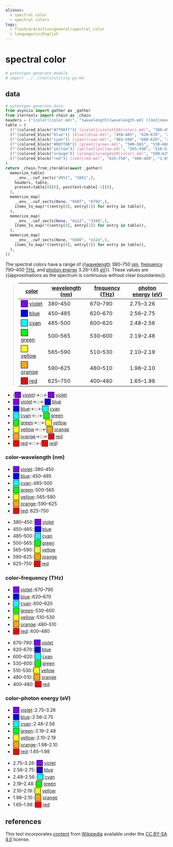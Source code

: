 ```yaml
---
aliases:
  - spectral color
  - spectral colors
tags:
  - flashcard/active/general/spectral_color
  - language/in/English
---
```


# spectral color

```Python
# pytextgen generate module
# import ../../tools/utility.py.md
```

## data

```Python
# pytextgen generate data
from asyncio import gather as _gather
from itertools import chain as _chain
headers = ("[color](color.md)", "[wavelength](wavelength.md) ([nm](nanometer.md))", "[frequency](frequency.md) ([THz](hertz.md))", "[photon energy](photon%20energy.md) ([eV](electronvolt.md))",)
table = (
  (f"{colored_block("#7f00ff")} [violet](violet%20(color).md)", "380–450", "670–790", "2.75–3.26",),
  (f"{colored_block("blue")} [blue](blue.md)", "450–485", "620–670", "2.56–2.75",),
  (f"{colored_block("cyan")} [cyan](cyan.md)", "485–500", "600–620", "2.48–2.56",),
  (f"{colored_block("#00ff00")} [green](green.md)", "500–565", "530–600", "2.19–2.48",),
  (f"{colored_block("yellow")} [yellow](yellow.md)", "565–590", "510–530", "2.10–2.19",),
  (f"{colored_block("orange")} [orange](orange%20(color).md)", "590–625", "480–510", "1.98–2.10",),
  (f"{colored_block("red")} [red](red.md)", "625–750", "400–480", "1.65–1.98",),
)
return _chain.from_iterable(await _gather(
  memorize_table(
    __env__.cwf_sects("d951", "5861",),
    headers, table,
    pretext=table[0][0], posttext=table[-1][0],
  ),
  memorize_map(
    __env__.cwf_sects(None, "948f", "679d",),
    items_to_map(*((entry[0], entry[1]) for entry in table)),
  ),
  memorize_map(
    __env__.cwf_sects(None, "da12", "3349",),
    items_to_map(*((entry[0], entry[2]) for entry in table)),
  ),
  memorize_map(
    __env__.cwf_sects(None, "5680", "e224",),
    items_to_map(*((entry[0], entry[3]) for entry in table)),
  ),
))
```

The spectral colors have a range of {{[wavelength](wavelength.md) 380–750 [nm](nanometer.md), [frequency](frequency.md) 790–400 [THz](hertz.md), and [photon energy](photon%20energy.md) 3.26–1.65 [eV](electronvolt.md)}}. These values are {{approximations as the spectrum is continuous without clear boundaries}}. <!--SR:!2024-08-26,130,190!2025-06-12,587,330-->

<!--pytextgen generate section="d951"--><!-- The following content is generated at 2023-11-26T19:27:40.284980+08:00. Any edits will be overridden! -->

> | [color](color.md) | [wavelength](wavelength.md) ([nm](nanometer.md)) | [frequency](frequency.md) ([THz](hertz.md)) | [photon energy](photon%20energy.md) ([eV](electronvolt.md)) |
> |-|-|-|-|
> | <span style="background-color:#7f00ff;border:1px solid black;color:white;display:inline-block;height:1.25em;line-height:1.25;margin:1px 0;min-width:1.25em;text-align:center;">&nbsp;</span> [violet](violet%20(color).md) | 380–450 | 670–790 | 2.75–3.26 |
> | <span style="background-color:blue;border:1px solid black;color:white;display:inline-block;height:1.25em;line-height:1.25;margin:1px 0;min-width:1.25em;text-align:center;">&nbsp;</span> [blue](blue.md) | 450–485 | 620–670 | 2.56–2.75 |
> | <span style="background-color:cyan;border:1px solid black;color:white;display:inline-block;height:1.25em;line-height:1.25;margin:1px 0;min-width:1.25em;text-align:center;">&nbsp;</span> [cyan](cyan.md) | 485–500 | 600–620 | 2.48–2.56 |
> | <span style="background-color:#00ff00;border:1px solid black;color:white;display:inline-block;height:1.25em;line-height:1.25;margin:1px 0;min-width:1.25em;text-align:center;">&nbsp;</span> [green](green.md) | 500–565 | 530–600 | 2.19–2.48 |
> | <span style="background-color:yellow;border:1px solid black;color:white;display:inline-block;height:1.25em;line-height:1.25;margin:1px 0;min-width:1.25em;text-align:center;">&nbsp;</span> [yellow](yellow.md) | 565–590 | 510–530 | 2.10–2.19 |
> | <span style="background-color:orange;border:1px solid black;color:white;display:inline-block;height:1.25em;line-height:1.25;margin:1px 0;min-width:1.25em;text-align:center;">&nbsp;</span> [orange](orange%20(color).md) | 590–625 | 480–510 | 1.98–2.10 |
> | <span style="background-color:red;border:1px solid black;color:white;display:inline-block;height:1.25em;line-height:1.25;margin:1px 0;min-width:1.25em;text-align:center;">&nbsp;</span> [red](red.md) | 625–750 | 400–480 | 1.65–1.98 |

<!--/pytextgen-->

<!--pytextgen generate section="5861"--><!-- The following content is generated at 2024-03-07T00:24:26.039449+08:00. Any edits will be overridden! -->

- _(<span style="background-color:#7f00ff;border:1px solid black;color:white;display:inline-block;height:1.25em;line-height:1.25;margin:1px 0;min-width:1.25em;text-align:center;">&nbsp;</span> [violet](violet%20(color).md))_→:::←<span style="background-color:#7f00ff;border:1px solid black;color:white;display:inline-block;height:1.25em;line-height:1.25;margin:1px 0;min-width:1.25em;text-align:center;">&nbsp;</span> [violet](violet%20(color).md) <!--SR:!2025-06-03,578,330!2025-06-07,582,330-->
- <span style="background-color:#7f00ff;border:1px solid black;color:white;display:inline-block;height:1.25em;line-height:1.25;margin:1px 0;min-width:1.25em;text-align:center;">&nbsp;</span> [violet](violet%20(color).md)→:::←<span style="background-color:blue;border:1px solid black;color:white;display:inline-block;height:1.25em;line-height:1.25;margin:1px 0;min-width:1.25em;text-align:center;">&nbsp;</span> [blue](blue.md) <!--SR:!2025-05-25,569,330!2025-06-28,600,330-->
- <span style="background-color:blue;border:1px solid black;color:white;display:inline-block;height:1.25em;line-height:1.25;margin:1px 0;min-width:1.25em;text-align:center;">&nbsp;</span> [blue](blue.md)→:::←<span style="background-color:cyan;border:1px solid black;color:white;display:inline-block;height:1.25em;line-height:1.25;margin:1px 0;min-width:1.25em;text-align:center;">&nbsp;</span> [cyan](cyan.md) <!--SR:!2027-06-12,1099,310!2024-09-28,385,310-->
- <span style="background-color:cyan;border:1px solid black;color:white;display:inline-block;height:1.25em;line-height:1.25;margin:1px 0;min-width:1.25em;text-align:center;">&nbsp;</span> [cyan](cyan.md)→:::←<span style="background-color:#00ff00;border:1px solid black;color:white;display:inline-block;height:1.25em;line-height:1.25;margin:1px 0;min-width:1.25em;text-align:center;">&nbsp;</span> [green](green.md) <!--SR:!2025-01-18,252,270!2026-12-21,901,290-->
- <span style="background-color:#00ff00;border:1px solid black;color:white;display:inline-block;height:1.25em;line-height:1.25;margin:1px 0;min-width:1.25em;text-align:center;">&nbsp;</span> [green](green.md)→:::←<span style="background-color:yellow;border:1px solid black;color:white;display:inline-block;height:1.25em;line-height:1.25;margin:1px 0;min-width:1.25em;text-align:center;">&nbsp;</span> [yellow](yellow.md) <!--SR:!2024-12-25,418,310!2025-05-26,570,330-->
- <span style="background-color:yellow;border:1px solid black;color:white;display:inline-block;height:1.25em;line-height:1.25;margin:1px 0;min-width:1.25em;text-align:center;">&nbsp;</span> [yellow](yellow.md)→:::←<span style="background-color:orange;border:1px solid black;color:white;display:inline-block;height:1.25em;line-height:1.25;margin:1px 0;min-width:1.25em;text-align:center;">&nbsp;</span> [orange](orange%20(color).md) <!--SR:!2025-06-07,582,330!2025-06-17,591,330-->
- <span style="background-color:orange;border:1px solid black;color:white;display:inline-block;height:1.25em;line-height:1.25;margin:1px 0;min-width:1.25em;text-align:center;">&nbsp;</span> [orange](orange%20(color).md)→:::←<span style="background-color:red;border:1px solid black;color:white;display:inline-block;height:1.25em;line-height:1.25;margin:1px 0;min-width:1.25em;text-align:center;">&nbsp;</span> [red](red.md) <!--SR:!2025-05-20,564,330!2025-05-23,567,330-->
- <span style="background-color:red;border:1px solid black;color:white;display:inline-block;height:1.25em;line-height:1.25;margin:1px 0;min-width:1.25em;text-align:center;">&nbsp;</span> [red](red.md)→:::←_(<span style="background-color:red;border:1px solid black;color:white;display:inline-block;height:1.25em;line-height:1.25;margin:1px 0;min-width:1.25em;text-align:center;">&nbsp;</span> [red](red.md))_ <!--SR:!2026-10-09,956,330!2025-06-23,595,330-->

<!--/pytextgen-->

### color–wavelength (nm)

<!--pytextgen generate section="948f"--><!-- The following content is generated at 2024-03-08T00:40:16.696044+08:00. Any edits will be overridden! -->

- <span style="background-color:#7f00ff;border:1px solid black;color:white;display:inline-block;height:1.25em;line-height:1.25;margin:1px 0;min-width:1.25em;text-align:center;">&nbsp;</span> [violet](violet%20(color).md)::380–450 <!--SR:!2024-09-17,49,150-->
- <span style="background-color:blue;border:1px solid black;color:white;display:inline-block;height:1.25em;line-height:1.25;margin:1px 0;min-width:1.25em;text-align:center;">&nbsp;</span> [blue](blue.md)::450–485 <!--SR:!2024-09-13,108,170-->
- <span style="background-color:cyan;border:1px solid black;color:white;display:inline-block;height:1.25em;line-height:1.25;margin:1px 0;min-width:1.25em;text-align:center;">&nbsp;</span> [cyan](cyan.md)::485–500 <!--SR:!2024-08-26,12,130-->
- <span style="background-color:#00ff00;border:1px solid black;color:white;display:inline-block;height:1.25em;line-height:1.25;margin:1px 0;min-width:1.25em;text-align:center;">&nbsp;</span> [green](green.md)::500–565 <!--SR:!2024-08-22,6,130-->
- <span style="background-color:yellow;border:1px solid black;color:white;display:inline-block;height:1.25em;line-height:1.25;margin:1px 0;min-width:1.25em;text-align:center;">&nbsp;</span> [yellow](yellow.md)::565–590 <!--SR:!2024-09-28,45,130-->
- <span style="background-color:orange;border:1px solid black;color:white;display:inline-block;height:1.25em;line-height:1.25;margin:1px 0;min-width:1.25em;text-align:center;">&nbsp;</span> [orange](orange%20(color).md)::590–625 <!--SR:!2024-10-06,58,130-->
- <span style="background-color:red;border:1px solid black;color:white;display:inline-block;height:1.25em;line-height:1.25;margin:1px 0;min-width:1.25em;text-align:center;">&nbsp;</span> [red](red.md)::625–750 <!--SR:!2026-03-16,617,250-->

<!--/pytextgen-->

<!--pytextgen generate section="679d"--><!-- The following content is generated at 2024-03-08T00:40:16.942509+08:00. Any edits will be overridden! -->

- 380–450::<span style="background-color:#7f00ff;border:1px solid black;color:white;display:inline-block;height:1.25em;line-height:1.25;margin:1px 0;min-width:1.25em;text-align:center;">&nbsp;</span> [violet](violet%20(color).md) <!--SR:!2026-02-27,632,343-->
- 450–485::<span style="background-color:blue;border:1px solid black;color:white;display:inline-block;height:1.25em;line-height:1.25;margin:1px 0;min-width:1.25em;text-align:center;">&nbsp;</span> [blue](blue.md) <!--SR:!2025-02-07,275,263-->
- 485–500::<span style="background-color:cyan;border:1px solid black;color:white;display:inline-block;height:1.25em;line-height:1.25;margin:1px 0;min-width:1.25em;text-align:center;">&nbsp;</span> [cyan](cyan.md) <!--SR:!2024-09-16,141,203-->
- 500–565::<span style="background-color:#00ff00;border:1px solid black;color:white;display:inline-block;height:1.25em;line-height:1.25;margin:1px 0;min-width:1.25em;text-align:center;">&nbsp;</span> [green](green.md) <!--SR:!2025-01-03,256,263-->
- 565–590::<span style="background-color:yellow;border:1px solid black;color:white;display:inline-block;height:1.25em;line-height:1.25;margin:1px 0;min-width:1.25em;text-align:center;">&nbsp;</span> [yellow](yellow.md) <!--SR:!2025-02-16,240,223-->
- 590–625::<span style="background-color:orange;border:1px solid black;color:white;display:inline-block;height:1.25em;line-height:1.25;margin:1px 0;min-width:1.25em;text-align:center;">&nbsp;</span> [orange](orange%20(color).md) <!--SR:!2024-12-25,178,203-->
- 625–750::<span style="background-color:red;border:1px solid black;color:white;display:inline-block;height:1.25em;line-height:1.25;margin:1px 0;min-width:1.25em;text-align:center;">&nbsp;</span> [red](red.md) <!--SR:!2026-09-05,779,343-->

<!--/pytextgen-->

### color–frequency (THz)

<!--pytextgen generate section="da12"--><!-- The following content is generated at 2024-01-04T20:17:52.799153+08:00. Any edits will be overridden! -->

- <span style="background-color:#7f00ff;border:1px solid black;color:white;display:inline-block;height:1.25em;line-height:1.25;margin:1px 0;min-width:1.25em;text-align:center;">&nbsp;</span> [violet](violet%20(color).md)::670–790 <!--SR:!2024-11-17,127,170-->
- <span style="background-color:blue;border:1px solid black;color:white;display:inline-block;height:1.25em;line-height:1.25;margin:1px 0;min-width:1.25em;text-align:center;">&nbsp;</span> [blue](blue.md)::620–670 <!--SR:!2024-11-01,108,150-->
- <span style="background-color:cyan;border:1px solid black;color:white;display:inline-block;height:1.25em;line-height:1.25;margin:1px 0;min-width:1.25em;text-align:center;">&nbsp;</span> [cyan](cyan.md)::600–620 <!--SR:!2024-10-09,52,130-->
- <span style="background-color:#00ff00;border:1px solid black;color:white;display:inline-block;height:1.25em;line-height:1.25;margin:1px 0;min-width:1.25em;text-align:center;">&nbsp;</span> [green](green.md)::530–600 <!--SR:!2024-08-24,52,170-->
- <span style="background-color:yellow;border:1px solid black;color:white;display:inline-block;height:1.25em;line-height:1.25;margin:1px 0;min-width:1.25em;text-align:center;">&nbsp;</span> [yellow](yellow.md)::510–530 <!--SR:!2024-08-25,34,130-->
- <span style="background-color:orange;border:1px solid black;color:white;display:inline-block;height:1.25em;line-height:1.25;margin:1px 0;min-width:1.25em;text-align:center;">&nbsp;</span> [orange](orange%20(color).md)::480–510 <!--SR:!2024-09-21,79,150-->
- <span style="background-color:red;border:1px solid black;color:white;display:inline-block;height:1.25em;line-height:1.25;margin:1px 0;min-width:1.25em;text-align:center;">&nbsp;</span> [red](red.md)::400–480 <!--SR:!2024-12-01,230,210-->

<!--/pytextgen-->

<!--pytextgen generate section="3349"--><!-- The following content is generated at 2024-01-04T20:17:52.754609+08:00. Any edits will be overridden! -->

- 670–790::<span style="background-color:#7f00ff;border:1px solid black;color:white;display:inline-block;height:1.25em;line-height:1.25;margin:1px 0;min-width:1.25em;text-align:center;">&nbsp;</span> [violet](violet%20(color).md) <!--SR:!2026-01-20,591,323-->
- 620–670::<span style="background-color:blue;border:1px solid black;color:white;display:inline-block;height:1.25em;line-height:1.25;margin:1px 0;min-width:1.25em;text-align:center;">&nbsp;</span> [blue](blue.md) <!--SR:!2025-10-02,507,323-->
- 600–620::<span style="background-color:cyan;border:1px solid black;color:white;display:inline-block;height:1.25em;line-height:1.25;margin:1px 0;min-width:1.25em;text-align:center;">&nbsp;</span> [cyan](cyan.md) <!--SR:!2025-07-06,344,243-->
- 530–600::<span style="background-color:#00ff00;border:1px solid black;color:white;display:inline-block;height:1.25em;line-height:1.25;margin:1px 0;min-width:1.25em;text-align:center;">&nbsp;</span> [green](green.md) <!--SR:!2025-01-12,262,263-->
- 510–530::<span style="background-color:yellow;border:1px solid black;color:white;display:inline-block;height:1.25em;line-height:1.25;margin:1px 0;min-width:1.25em;text-align:center;">&nbsp;</span> [yellow](yellow.md) <!--SR:!2025-02-07,240,223-->
- 480–510::<span style="background-color:orange;border:1px solid black;color:white;display:inline-block;height:1.25em;line-height:1.25;margin:1px 0;min-width:1.25em;text-align:center;">&nbsp;</span> [orange](orange%20(color).md) <!--SR:!2024-09-29,139,183-->
- 400–480::<span style="background-color:red;border:1px solid black;color:white;display:inline-block;height:1.25em;line-height:1.25;margin:1px 0;min-width:1.25em;text-align:center;">&nbsp;</span> [red](red.md) <!--SR:!2024-08-28,170,263-->

<!--/pytextgen-->

### color–photon energy (eV)

<!--pytextgen generate section="5680"--><!-- The following content is generated at 2024-01-04T20:17:52.725602+08:00. Any edits will be overridden! -->

- <span style="background-color:#7f00ff;border:1px solid black;color:white;display:inline-block;height:1.25em;line-height:1.25;margin:1px 0;min-width:1.25em;text-align:center;">&nbsp;</span> [violet](violet%20(color).md)::2.75–3.26 <!--SR:!2024-08-31,138,210-->
- <span style="background-color:blue;border:1px solid black;color:white;display:inline-block;height:1.25em;line-height:1.25;margin:1px 0;min-width:1.25em;text-align:center;">&nbsp;</span> [blue](blue.md)::2.56–2.75 <!--SR:!2024-09-21,40,130-->
- <span style="background-color:cyan;border:1px solid black;color:white;display:inline-block;height:1.25em;line-height:1.25;margin:1px 0;min-width:1.25em;text-align:center;">&nbsp;</span> [cyan](cyan.md)::2.48–2.56 <!--SR:!2025-05-13,377,210-->
- <span style="background-color:#00ff00;border:1px solid black;color:white;display:inline-block;height:1.25em;line-height:1.25;margin:1px 0;min-width:1.25em;text-align:center;">&nbsp;</span> [green](green.md)::2.19–2.48 <!--SR:!2024-10-15,68,150-->
- <span style="background-color:yellow;border:1px solid black;color:white;display:inline-block;height:1.25em;line-height:1.25;margin:1px 0;min-width:1.25em;text-align:center;">&nbsp;</span> [yellow](yellow.md)::2.10–2.19 <!--SR:!2024-10-18,169,210-->
- <span style="background-color:orange;border:1px solid black;color:white;display:inline-block;height:1.25em;line-height:1.25;margin:1px 0;min-width:1.25em;text-align:center;">&nbsp;</span> [orange](orange%20(color).md)::1.98–2.10 <!--SR:!2024-10-10,182,210-->
- <span style="background-color:red;border:1px solid black;color:white;display:inline-block;height:1.25em;line-height:1.25;margin:1px 0;min-width:1.25em;text-align:center;">&nbsp;</span> [red](red.md)::1.65–1.98 <!--SR:!2024-09-12,31,130-->

<!--/pytextgen-->

<!--pytextgen generate section="e224"--><!-- The following content is generated at 2024-01-04T20:17:52.828152+08:00. Any edits will be overridden! -->

- 2.75–3.26::<span style="background-color:#7f00ff;border:1px solid black;color:white;display:inline-block;height:1.25em;line-height:1.25;margin:1px 0;min-width:1.25em;text-align:center;">&nbsp;</span> [violet](violet%20(color).md) <!--SR:!2026-08-13,761,343-->
- 2.56–2.75::<span style="background-color:blue;border:1px solid black;color:white;display:inline-block;height:1.25em;line-height:1.25;margin:1px 0;min-width:1.25em;text-align:center;">&nbsp;</span> [blue](blue.md) <!--SR:!2025-08-06,429,283-->
- 2.48–2.56::<span style="background-color:cyan;border:1px solid black;color:white;display:inline-block;height:1.25em;line-height:1.25;margin:1px 0;min-width:1.25em;text-align:center;">&nbsp;</span> [cyan](cyan.md) <!--SR:!2025-09-04,399,263-->
- 2.19–2.48::<span style="background-color:#00ff00;border:1px solid black;color:white;display:inline-block;height:1.25em;line-height:1.25;margin:1px 0;min-width:1.25em;text-align:center;">&nbsp;</span> [green](green.md) <!--SR:!2024-08-31,64,223-->
- 2.10–2.19::<span style="background-color:yellow;border:1px solid black;color:white;display:inline-block;height:1.25em;line-height:1.25;margin:1px 0;min-width:1.25em;text-align:center;">&nbsp;</span> [yellow](yellow.md) <!--SR:!2025-05-01,271,223-->
- 1.98–2.10::<span style="background-color:orange;border:1px solid black;color:white;display:inline-block;height:1.25em;line-height:1.25;margin:1px 0;min-width:1.25em;text-align:center;">&nbsp;</span> [orange](orange%20(color).md) <!--SR:!2024-10-09,188,243-->
- 1.65–1.98::<span style="background-color:red;border:1px solid black;color:white;display:inline-block;height:1.25em;line-height:1.25;margin:1px 0;min-width:1.25em;text-align:center;">&nbsp;</span> [red](red.md) <!--SR:!2026-04-19,619,323-->

<!--/pytextgen-->

## references

This text incorporates [content](https://en.wikipedia.org/wiki/spectral_color) from [Wikipedia](Wikipedia.md) available under the [CC BY-SA 4.0](https://creativecommons.org/licenses/by-sa/4.0/) license.
